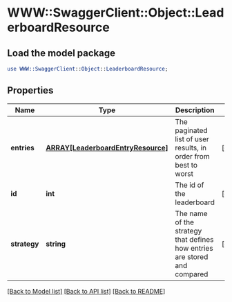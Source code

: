 # WWW::SwaggerClient::Object::LeaderboardResource

## Load the model package
```perl
use WWW::SwaggerClient::Object::LeaderboardResource;
```

## Properties
Name | Type | Description | Notes
------------ | ------------- | ------------- | -------------
**entries** | [**ARRAY[LeaderboardEntryResource]**](LeaderboardEntryResource.md) | The paginated list of user results, in order from best to worst | [optional] 
**id** | **int** | The id of the leaderboard | [optional] 
**strategy** | **string** | The name of the strategy that defines how entries are stored and compared | [optional] 

[[Back to Model list]](../README.md#documentation-for-models) [[Back to API list]](../README.md#documentation-for-api-endpoints) [[Back to README]](../README.md)


